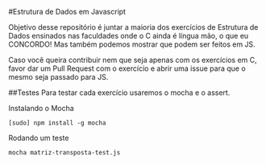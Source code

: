 #Estrutura de Dados em Javascript

Objetivo desse repositório é juntar a maioria dos exercícios de Estrutura de Dados ensinados nas faculdades onde o C ainda é língua mão, o que eu CONCORDO! Mas também podemos mostrar que podem ser feitos em JS.

Caso você queira contribuir nem que seja apenas com os exercícios em C, favor dar um Pull Request com o exercício e abrir uma issue para que o mesmo seja passado para JS.

##Testes
Para testar cada exercício usaremos o mocha e o assert.

Instalando o Mocha

    [sudo] npm install -g mocha

Rodando um teste

    mocha matriz-transposta-test.js   
